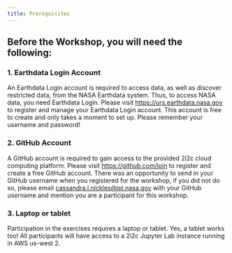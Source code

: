 ```yaml
---
title: Prerequisites
---
```


## Before the Workshop, you will need the following:

### 1. Earthdata Login Account

An Earthdata Login account is required to access data, as well as discover restricted data, from the NASA Earthdata system. Thus, to access NASA data, you need Earthdata Login. Please visit https://urs.earthdata.nasa.gov to register and manage your Earthdata Login account. This account is free to create and only takes a moment to set up. Please remember your username and password!

### 2. GitHub Account

A GitHub account is required to gain access to the provided 2i2c cloud computing platform. Please visit https://github.com/join to register and create a free GitHub account. There was an opportunity to send in your GitHub username when you registered for the workshop, if you did not do so, please email cassandra.l.nickles@jpl.nasa.gov with your GitHub username and mention you are a participant for this workshop.  

### 3. Laptop or tablet
Participation in the exercises requires a laptop or tablet. Yes, a tablet works too! All participants will have access to a 2i2c Jupyter Lab instance running in AWS us-west 2.
